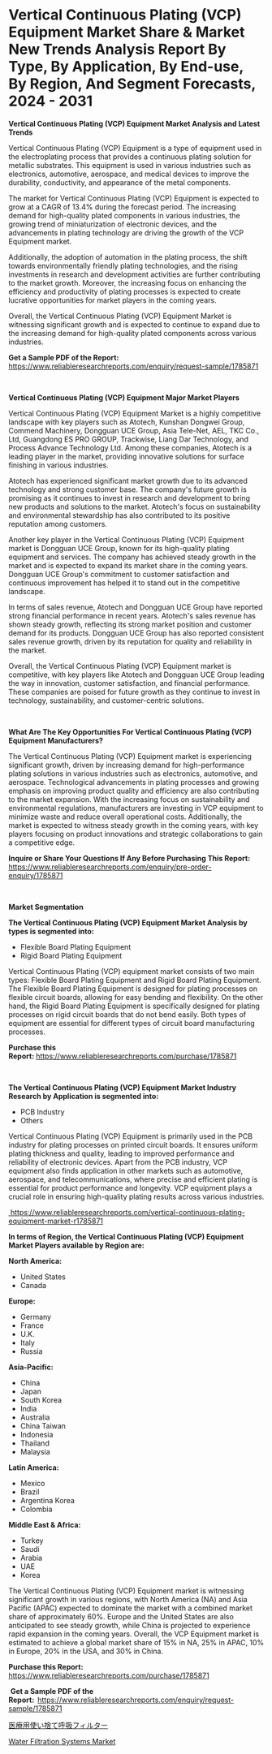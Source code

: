 <p><h1>Vertical Continuous Plating (VCP) Equipment Market Share & Market New Trends Analysis Report By Type, By Application, By End-use, By Region, And Segment Forecasts, 2024 - 2031</h1></p><p><strong>Vertical Continuous Plating (VCP) Equipment Market Analysis and Latest Trends</strong></p>
<p><p>Vertical Continuous Plating (VCP) Equipment is a type of equipment used in the electroplating process that provides a continuous plating solution for metallic substrates. This equipment is used in various industries such as electronics, automotive, aerospace, and medical devices to improve the durability, conductivity, and appearance of the metal components.</p><p>The market for Vertical Continuous Plating (VCP) Equipment is expected to grow at a CAGR of 13.4% during the forecast period. The increasing demand for high-quality plated components in various industries, the growing trend of miniaturization of electronic devices, and the advancements in plating technology are driving the growth of the VCP Equipment market.</p><p>Additionally, the adoption of automation in the plating process, the shift towards environmentally friendly plating technologies, and the rising investments in research and development activities are further contributing to the market growth. Moreover, the increasing focus on enhancing the efficiency and productivity of plating processes is expected to create lucrative opportunities for market players in the coming years.</p><p>Overall, the Vertical Continuous Plating (VCP) Equipment Market is witnessing significant growth and is expected to continue to expand due to the increasing demand for high-quality plated components across various industries.</p></p>
<p><strong>Get a Sample PDF of the Report:&nbsp;</strong> <a href="https://www.reliableresearchreports.com/enquiry/request-sample/1785871">https://www.reliableresearchreports.com/enquiry/request-sample/1785871</a></p>
<p>&nbsp;</p>
<p><strong>Vertical Continuous Plating (VCP) Equipment Major Market Players</strong></p>
<p><p>Vertical Continuous Plating (VCP) Equipment Market is a highly competitive landscape with key players such as Atotech, Kunshan Dongwei Group, Commend Machinery, Dongguan UCE Group, Asia Tele-Net, AEL, TKC Co., Ltd, Guangdong ES PRO GROUP, Trackwise, Liang Dar Technology, and Process Advance Technology Ltd. Among these companies, Atotech is a leading player in the market, providing innovative solutions for surface finishing in various industries.</p><p>Atotech has experienced significant market growth due to its advanced technology and strong customer base. The company's future growth is promising as it continues to invest in research and development to bring new products and solutions to the market. Atotech's focus on sustainability and environmental stewardship has also contributed to its positive reputation among customers.</p><p>Another key player in the Vertical Continuous Plating (VCP) Equipment market is Dongguan UCE Group, known for its high-quality plating equipment and services. The company has achieved steady growth in the market and is expected to expand its market share in the coming years. Dongguan UCE Group's commitment to customer satisfaction and continuous improvement has helped it to stand out in the competitive landscape.</p><p>In terms of sales revenue, Atotech and Dongguan UCE Group have reported strong financial performance in recent years. Atotech's sales revenue has shown steady growth, reflecting its strong market position and customer demand for its products. Dongguan UCE Group has also reported consistent sales revenue growth, driven by its reputation for quality and reliability in the market.</p><p>Overall, the Vertical Continuous Plating (VCP) Equipment market is competitive, with key players like Atotech and Dongguan UCE Group leading the way in innovation, customer satisfaction, and financial performance. These companies are poised for future growth as they continue to invest in technology, sustainability, and customer-centric solutions.</p></p>
<p>&nbsp;</p>
<p><strong>What Are The Key Opportunities For Vertical Continuous Plating (VCP) Equipment Manufacturers?</strong></p>
<p><p>The Vertical Continuous Plating (VCP) Equipment market is experiencing significant growth, driven by increasing demand for high-performance plating solutions in various industries such as electronics, automotive, and aerospace. Technological advancements in plating processes and growing emphasis on improving product quality and efficiency are also contributing to the market expansion. With the increasing focus on sustainability and environmental regulations, manufacturers are investing in VCP equipment to minimize waste and reduce overall operational costs. Additionally, the market is expected to witness steady growth in the coming years, with key players focusing on product innovations and strategic collaborations to gain a competitive edge.</p></p>
<p><strong>Inquire or Share Your Questions If Any Before Purchasing This Report:</strong> <a href="https://www.reliableresearchreports.com/enquiry/pre-order-enquiry/1785871">https://www.reliableresearchreports.com/enquiry/pre-order-enquiry/1785871</a></p>
<p>&nbsp;</p>
<p><strong>Market Segmentation</strong></p>
<p><strong>The Vertical Continuous Plating (VCP) Equipment Market Analysis by types is segmented into:</strong></p>
<p><ul><li>Flexible Board Plating Equipment</li><li>Rigid Board Plating Equipment</li></ul></p>
<p><p>Vertical Continuous Plating (VCP) equipment market consists of two main types: Flexible Board Plating Equipment and Rigid Board Plating Equipment. The Flexible Board Plating Equipment is designed for plating processes on flexible circuit boards, allowing for easy bending and flexibility. On the other hand, the Rigid Board Plating Equipment is specifically designed for plating processes on rigid circuit boards that do not bend easily. Both types of equipment are essential for different types of circuit board manufacturing processes.</p></p>
<p><strong>Purchase this Report:&nbsp;</strong><a href="https://www.reliableresearchreports.com/purchase/1785871">https://www.reliableresearchreports.com/purchase/1785871</a></p>
<p>&nbsp;</p>
<p><strong>The Vertical Continuous Plating (VCP) Equipment Market Industry Research by Application is segmented into:</strong></p>
<p><ul><li>PCB Industry</li><li>Others</li></ul></p>
<p><p>Vertical Continuous Plating (VCP) Equipment is primarily used in the PCB industry for plating processes on printed circuit boards. It ensures uniform plating thickness and quality, leading to improved performance and reliability of electronic devices. Apart from the PCB industry, VCP equipment also finds application in other markets such as automotive, aerospace, and telecommunications, where precise and efficient plating is essential for product performance and longevity. VCP equipment plays a crucial role in ensuring high-quality plating results across various industries.</p></p>
<p><a href="https://www.reliableresearchreports.com/vertical-continuous-plating-equipment-market-r1785871">&nbsp;https://www.reliableresearchreports.com/vertical-continuous-plating-equipment-market-r1785871</a></p>
<p><strong>In terms of Region, the Vertical Continuous Plating (VCP) Equipment Market Players available by Region are:</strong></p>
<p>
    <p> <strong> North America: </strong>
        <ul>
            <li>United States</li>
            <li>Canada</li>
        </ul>
        </p> 
    <p> <strong> Europe: </strong>
        <ul>
            <li>Germany</li>
            <li>France</li>
            <li>U.K.</li>
            <li>Italy</li>
            <li>Russia</li>
        </ul>
        </p> 
    <p> <strong> Asia-Pacific: </strong>
        <ul>
            <li>China</li>
            <li>Japan</li>
            <li>South Korea</li>
            <li>India</li>
            <li>Australia</li>
            <li>China Taiwan</li>
            <li>Indonesia</li>
            <li>Thailand</li>
            <li>Malaysia</li>
        </ul>
        </p> 
    <p> <strong> Latin America: </strong>
        <ul>
            <li>Mexico</li>
            <li>Brazil</li>
            <li>Argentina Korea</li>
            <li>Colombia</li>
        </ul>
        </p> 
    <p> <strong> Middle East & Africa: </strong>
        <ul>
            <li>Turkey</li>
            <li>Saudi</li>
            <li>Arabia</li>
            <li>UAE</li>
            <li>Korea</li>
        </ul>
    </p>
    </p>
<p><p>The Vertical Continuous Plating (VCP) Equipment market is witnessing significant growth in various regions, with North America (NA) and Asia Pacific (APAC) expected to dominate the market with a combined market share of approximately 60%. Europe and the United States are also anticipated to see steady growth, while China is projected to experience rapid expansion in the coming years. Overall, the VCP Equipment market is estimated to achieve a global market share of 15% in NA, 25% in APAC, 10% in Europe, 20% in the USA, and 30% in China.</p></p>
<p><strong>Purchase this Report: </strong><a href="https://www.reliableresearchreports.com/purchase/1785871">https://www.reliableresearchreports.com/purchase/1785871</a></p>
<p>&nbsp;<strong>Get a Sample PDF of the Report:&nbsp;&nbsp;</strong><a href="https://www.reliableresearchreports.com/enquiry/request-sample/1785871">https://www.reliableresearchreports.com/enquiry/request-sample/1785871</a></p>
<p><strong></strong></p>
<p><p><a href="https://github.com/nxboeu02965442/Market-Research-Report-List-3/blob/main/2527947127181.md">医療用使い捨て呼吸フィルター</a></p><p><a href="https://issuu.com/reportprime-2/docs/water-filtration-systems-market-size-2030.pptx">Water Filtration Systems Market</a></p></p>